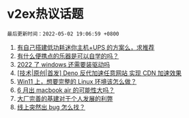 # v2ex热议话题

`最后更新时间：2022-05-02 19:06:59 +0800`

1. [有自己搭建低功耗迷你主机+UPS 的方案么，求推荐](https://www.v2ex.com/t/850467)
1. [有什么便携点的乐器是可以自学的吗？](https://www.v2ex.com/t/850472)
1. [2022 了 windows 还需要装驱动吗](https://www.v2ex.com/t/850452)
1. [[技术|原创|首发] Deno 反代加速任意网站 实现 CDN 加速效果](https://www.v2ex.com/t/850412)
1. [Win11 上，想要完整的 Linux 环境该怎么做？](https://www.v2ex.com/t/850464)
1. [6 月出 macbook air 的可能性大吗？](https://www.v2ex.com/t/850460)
1. [大厂完善的基建对于个人发展的利弊](https://www.v2ex.com/t/850515)
1. [线上突然出 bug 怎么找？](https://www.v2ex.com/t/850448)

